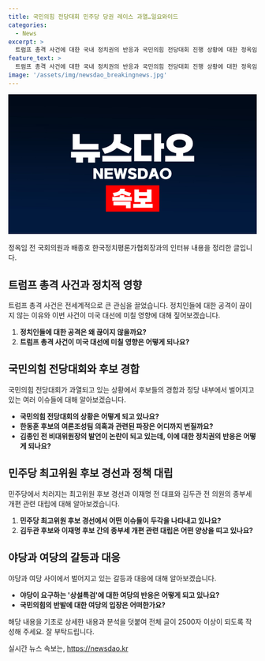 ```yaml
---
title: 국민의힘 전당대회 민주당 당권 레이스 과열…일요와이드
categories:
  - News
excerpt: >
  트럼프 총격 사건에 대한 국내 정치권의 반응과 국민의힘 전당대회 진행 상황에 대한 정옥임 전 국회의원과 배종호 한국정치평론가협회장의 인터뷰 내용.
feature_text: >
  트럼프 총격 사건에 대한 국내 정치권의 반응과 국민의힘 전당대회 진행 상황에 대한 정옥임 전 국회의원과 배종호 한국정치평론가협회장의 인터뷰 내용.
image: '/assets/img/newsdao_breakingnews.jpg'
---
```


<p><img src="/assets/img/newsdao_breakingnews.jpg" alt="pcversion 속보" /></p>

<p>정옥임 전 국회의원과 배종호 한국정치평론가협회장과의 인터뷰 내용을 정리한 글입니다.</p>

<h2 data-ke-size="size26">트럼프 총격 사건과 정치적 영향</h2>

<p data-ke-size="size16">트럼프 총격 사건은 전세계적으로 큰 관심을 끌었습니다. 정치인들에 대한 공격이 끊이지 않는 이유와 이번 사건이 미국 대선에 미칠 영향에 대해 짚어보겠습니다.</p>

<ol>
  <li><b>정치인들에 대한 공격은 왜 끊이지 않을까요?</b></li>
  <li><b>트럼프 총격 사건이 미국 대선에 미칠 영향은 어떻게 되나요?</b></li>
</ol>

<h2 data-ke-size="size26">국민의힘 전당대회와 후보 경합</h2>

<p data-ke-size="size16">국민의힘 전당대회가 과열되고 있는 상황에서 후보들의 경합과 정당 내부에서 벌어지고 있는 여러 이슈들에 대해 알아보겠습니다.</p>

<ul>
  <li><b>국민의힘 전당대회의 상황은 어떻게 되고 있나요?</b></li>
  <li><b>한동훈 후보의 여론조성팀 의혹과 관련된 파장은 어디까지 번질까요?</b></li>
  <li><b>김종인 전 비대위원장의 발언이 논란이 되고 있는데, 이에 대한 정치권의 반응은 어떻게 되나요?</b></li>
</ul>

<h2 data-ke-size="size26">민주당 최고위원 후보 경선과 정책 대립</h2>

<p data-ke-size="size16">민주당에서 치러지는 최고위원 후보 경선과 이재명 전 대표와 김두관 전 의원의 종부세 개편 관련 대립에 대해 알아보겠습니다.</p>

<ol>
  <li><b>민주당 최고위원 후보 경선에서 어떤 이슈들이 두각을 나타내고 있나요?</b></li>
  <li><b>김두관 후보와 이재명 후보 간의 종부세 개편 관련 대립은 어떤 양상을 띠고 있나요?</b></li>
</ol>

<h2 data-ke-size="size26">야당과 여당의 갈등과 대응</h2>

<p data-ke-size="size16">야당과 여당 사이에서 벌어지고 있는 갈등과 대응에 대해 알아보겠습니다.</p>

<ul>
  <li><b>야당이 요구하는 '상설특검'에 대한 여당의 반응은 어떻게 되고 있나요?</b></li>
  <li><b>국민의힘의 반발에 대한 여당의 입장은 어떠한가요?</b></li>
</ul>

<p>해당 내용을 기초로 상세한 내용과 분석을 덧붙여 전체 글이 2500자 이상이 되도록 작성해 주세요. 잘 부탁드립니다.</p>
실시간 뉴스 속보는, <a href="https://newsdao.kr" rel="dofollow">https://newsdao.kr</a>


